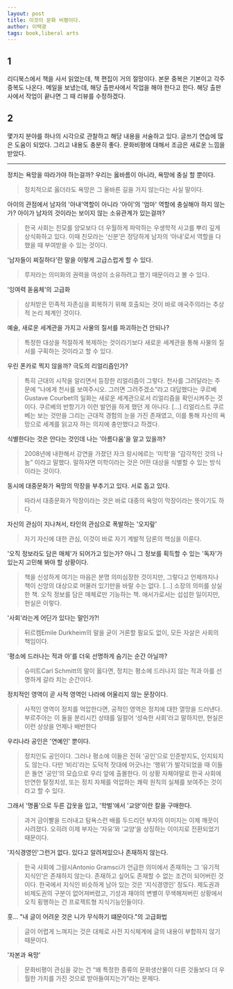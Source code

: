 ```yaml
---
layout: post
title: 이것이 문화 비평이다.
author: 이택광
tags: book,liberal arts
---
```


## 1
리디북스에서 책을 사서 읽었는데, 책 편집이 거의 절망이다. 본문 중복은 기본이고 각주 중복도 나온다. 메일을 보냈는데, 해당 출판사에서 작업을 해야 한다고 한다. 해당 출판사에서 작업이 끝나면 그 때 리뷰를 수정하겠다.

## 2
몇가지 분야를 하나의 시각으로 관찰하고 해당 내용을 서술하고 있다. 글쓰기 연습에 많은 도움이 되었다. 그리고 내용도 충분히 좋다. 문화비평에 대해서 조금은 새로운 느낌을 받았다.

-----

정치는 욕망을 따라가야 하는걸까? 우리는 옳바름이 아니라, 욕망에 충실 할 뿐이다.
> 정치적으로 옳더라도 욕망은 그 올바른 길을 가지 않는다는 사실 말이다. 

아이의 관점에서 남자의 '아내'역할이 아니라 '아이'의 '엄마' 역할에 충실해야 하지 않는가? 아이가 남자의 것이라는 보이지 않는 소유관계가 있는걸까?
> 한국 사회는 친모를 양모보다 더 우월하게 파악하는 우생학적 사고를 뿌리 깊게 상식화하고 있다. 이때 친모라는 ‘신분’은 정당하게 남자의 ‘아내’로서 역할을 다했을 때 부여받을 수 있는 것이다. 

'남자들이 찌질하다'란 말을 이렇게 고급스럽게 할 수 있다.
> 루저라는 의미화의 권력을 여성이 소유하려고 했기 때문이라고 볼 수 있다. 

'잉여력 돋움체'의 고급화
> 상처받은 민족적 자존심을 회복하기 위해 호출되는 것이 바로 애국주의라는 추상적 논리 체계인 것이다. 

예술, 새로운 세계관을 가지고 사물의 질서를 파괴하는건 안되나?
> 특정한 대상을 적절하게 복제하는 것이라기보다 새로운 세계관을 통해 사물의 질서를 구획하는 것이라고 할 수 있다. 

우린 폰카로 찍지 않을까? 극도의 리얼리즘인가?
> 특히 근대의 시작을 알리면서 등장한 리얼리즘이 그렇다. 천사를 그려달라는 주문에 “나에게 천사를 보여주시오. 그러면 그려주겠소”라고 대답했다는 쿠르베Gustave Courbet의 일화는 새로운 세계관으로서 리얼리즘을 확인시켜주는 것이다. 쿠르베의 반항기가 이런 발언을 하게 했던 게 아니다. [...] 리얼리스트 쿠르베는 보는 것만을 그리는 근대적 경험의 눈을 가진 존재였고, 이를 통해 자신의 욕망으로 세계를 읽고자 하는 의지에 충만했다고 하겠다. 

식별한다는 것은 안다는 것인데 나는 '아름다움'을 알고 있을까?
> 2008년에 내한해서 강연을 가졌던 자크 랑시에르는 ‘미학’을 “감각적인 것의 나눔” 이라고 말했다. 말하자면 미학이라는 것은 어떤 대상을 식별할 수 있는 방식이라는 것이다. 

동시에 대중문화가 욕망의 막장을 부추기고 있다. 서로 돕고 있다.
> 따라서 대중문화가 막장이라는 것은 바로 대중의 욕망이 막장이라는 뜻이기도 하다. 

자신의 관심이 지나쳐서, 타인의 관심으로 폭발하는 '오지랖' 
> 자기 자신에 대한 관심, 이것이 바로 자기 계발적 담론의 핵심을 이룬다. 

'오직 정보라도 담은 매체'가 되어가고 있는가? 아니 그 정보를 획득할 수 있는 '독자'가 있는지 고민해 봐야 할 상황이다.
> 책을 신성하게 여기는 마음은 분명 의미심장한 것이지만, 그렇다고 언제까지나 책이 신앙의 대상으로 머물러 있기만을 바랄 수는 없다. [...] 소장의 의미를 상실한 책. 오직 정보를 담은 매체로만 기능하는 책. 애서가로서는 섭섭한 일이지만, 현실은 이렇다. 

'사회'라는게 어딘가 있다는 말인가?!
> 뒤르켐Emile Durkheim의 말을 굳이 거론할 필요도 없이, 모든 자살은 사회의 책임이다. 

'평소에 드러나는 적과 아'를 더욱 선명하게 숨기는 순간 아닐까?
> 슈미트Carl Schmitt의 말이 옳다면, 정치는 평소에 드러나지 않는 적과 아를 선명하게 갈라 치는 순간이다. 

정치적인 영역이 곧 사적 영역인 나라에 어울리지 않는 문장이다.
> 사적인 영역이 정치를 억압한다면, 공적인 영역은 정치에 대한 열망을 드러낸다. 부르주아는 이 둘을 분리시킨 상태를 일컬어 ‘성숙한 사회’라고 말하지만, 현실은 이런 상상을 언제나 배반한다 

우리나라 공인은 '연예인' 뿐이다.
> 정치인도 공인이다. 그러나 평소에 이들은 전혀 ‘공인’으로 인준받지도, 인지되지도 않는다. 다만 ‘비리’라는 도덕적 잣대에 어긋나는 ‘행위’가 발각되었을 때 이들은 돌연 ‘공인’의 모습으로 우리 앞에 출몰한다. 이 상황 자체야말로 한국 사회에 만연한 탈정치성, 또는 정치 자체를 억압하는 쾌락 원칙의 실체를 보여주는 것이라고 할 수 있다.  

그래서 '명품'으로 두른 갑옷을 입고, '학벌'에서 '교양'이란 칼을 구매한다.
> 과거 금이빨을 드러내고 탐욕스런 배를 두드리던 부자의 이미지는 이제 깨끗이 사려졌다. 오히려 이제 부자는 ‘자유’와 ‘교양’을 상징하는 이미지로 전환되었기 때문이다.

'지식경영인'그런거 없다. 있다고 알려져있으나 존재하지 않는다.
> 한국 사회에 그람시Antonio Gramsci가 언급한 의미에서 존재하는 그 ‘유기적 지식인’은 존재하지 않는다. 존재하고 싶어도 존재할 수 없는 조건이 되어버린 것이다. 한국에서 지식인 비슷하게 남아 있는 것은 ‘지식경영인’ 정도다. 제도권과 비제도권의 구분이 없어져버렸고, 기성과 재야의 변별이 무색해져버린 상황에서 오직 횡행하는 건 프로젝트형 지식기능인들이다. 

훗... "내 글이 어려운 것은 니가 무식하기 떄문이다."의 고급화법
> 글이 어렵게 느껴지는 것은 대체로 사전 지식체계에 글의 내용이 부합하지 않기 때문이다. 

'자본과 욕망'
> 문화비평이 관심을 갖는 건 “왜 특정한 종류의 문화생산물이 다른 것들보다 더 우월한 가치를 가진 것으로 받아들여지는가”라는 문제다. 

